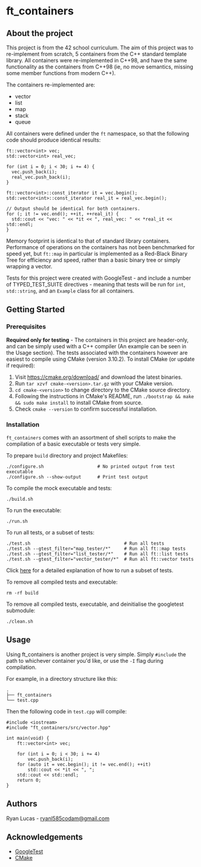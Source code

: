# ft_containers

## About the project

This project is from the 42 school curriculum. The aim of this project
was to re-implement from scratch, 5 containers from the C++ standard
template library. All containers were re-implemented in C++98, and have
the same functionality as the containers from C++98 (ie, no move
semantics, missing some member functions from modern C++).

The containers re-implemented are:
* vector
* list
* map
* stack
* queue

All containers were defined under the `ft` namespace, so that the
following code should produce identical results:
```
ft::vector<int> vec;
std::vector<int> real_vec;

for (int i = 0; i < 30; i += 4) {
  vec.push_back(i);
  real_vec.push_back(i);
}

ft::vector<int>::const_iterator it = vec.begin();
std::vector<int>::const_iterator real_it = real_vec.begin();

// Output should be identical for both containers.
for (; it != vec.end(); ++it, ++real_it) {
  std::cout << "vec: " << *it << ", real_vec: " << *real_it << std::endl;
}
```

Memory footprint is identical to that of standard library containers.
Performance of operations on the containers has not been benchmarked for
speed yet, but `ft::map` in particular is implemented as a Red-Black
Binary Tree for efficiency and speed, rather than a basic binary tree
or simply wrapping a vector.

Tests for this project were created with GoogleTest - and include a
number of TYPED_TEST_SUITE directives - meaning that tests will be run
for `int`, `std::string`, and an `Example` class for all containers.

## Getting Started

### Prerequisites

**Required only for testing** - The containers in this project are
header-only, and can be simply used with a C++ compiler (An example can
be seen in the Usage section).
The tests associated with the containers however are easiest to compile
using CMake (version 3.10.2). To install CMake (or update if required):

1. Visit https://cmake.org/download/ and download the latest binaries.
2. Run `tar xzvf cmake-<version>.tar.gz` with your CMake version.
3. `cd cmake-<version>` to change directory to the CMake source
   directory.
4. Following the instructions in CMake's README, run
`./bootstrap && make && sudo make install` to install CMake from source.
5. Check `cmake --version` to confirm successful installation.

### Installation

`ft_containers` comes with an assortment of shell scripts to make the
compilation of a basic executable or tests very simple.

To prepare `build` directory and project Makefiles:
```
./configure.sh                    # No printed output from test executable
./configure.sh --show-output      # Print test output
```

To compile the mock executable and tests:
```
./build.sh
```

To run the executable:
```
./run.sh
```

To run all tests, or a subset of tests:
```
./test.sh                                   # Run all tests
./test.sh --gtest_filter="map_tester/*"     # Run all ft::map tests
./test.sh --gtest_filter="list_tester/*"    # Run all ft::list tests
./test.sh --gtest_filter="vector_tester/*"  # Run all ft::vector tests
```
Click
[here](https://github.com/google/googletest/blob/master/docs/advanced.md#running-a-subset-of-the-tests)
for a detailed explanation of how to run a subset of tests.

To remove all compiled tests and executable:
```
rm -rf build
```

To remove all compiled tests, executable, and deinitialise the
googletest submodule:
```
./clean.sh
```

## Usage

Using ft_containers is another project is very simple. Simply `#include`
the path to whichever container you'd like, or use the `-I` flag during
compilation.

For example, in a directory structure like this:
```
.
├── ft_containers
└── test.cpp
```

Then the following code in `test.cpp` will compile:
```
#include <iostream>
#include "ft_containers/src/vector.hpp"

int main(void) {
    ft::vector<int> vec;

    for (int i = 0; i < 30; i += 4)
        vec.push_back(i);
    for (auto it = vec.begin(); it != vec.end(); ++it)
        std::cout << *it << ", ";
    std::cout << std::endl;
    return 0;
}
```

## Authors

Ryan Lucas - ryanl585codam@gmail.com

## Acknowledgements

* [GoogleTest](https://github.com/google/googletest)
* [CMake](https://cmake.org/)

